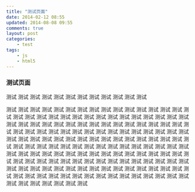 ```yaml
---
title: "测试页面"
date: 2014-02-12 08:55
updated: 2014-08-08 09:55
comments: true
layout: post
categories:
    - test
tags:
    - js
    - html5
---
```


### 测试页面

测试
测试
测试
测试
测试
测试
测试
测试
测试
测试
测试
测试
<!-- more -->
测试
测试
测试
测试
测试
测试
测试
测试
测试
测试
测试
测试
测试
测试
测试
测试
测试
测试
测试
测试
测试
测试
测试
测试
测试
测试
测试
测试
测试
测试
测试
测试
测试
测试
测试
测试
测试
测试
测试
测试
测试
测试
测试
测试
测试
测试
测试
测试
测试
测试
测试
测试
测试
测试
测试
测试
测试
测试
测试
测试
测试
测试
测试
测试
测试
测试
测试
测试
测试
测试
测试
测试
测试
测试
测试
测试
测试
测试
测试
测试
测试
测试
测试
测试
测试
测试
测试
测试
测试
测试
测试
测试
测试
测试
测试
测试
测试
测试
测试
测试
测试
测试
测试
测试
测试
测试
测试
测试
测试
测试
测试
测试
测试
测试
测试
测试
测试
测试
测试
测试
测试
测试
测试
测试
测试
测试
测试
测试
测试
测试
测试
测试
测试
测试
测试
测试
测试
测试
测试
测试
测试
测试
测试
测试
测试
测试
测试
测试
测试
测试
测试
测试
测试
测试
测试
测试
测试
测试
测试
测试
测试
测试
